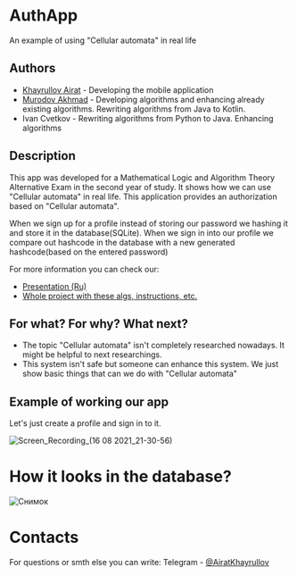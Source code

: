# AuthApp
An example of using "Cellular automata" in real life
## Authors
- [Khayrullov Airat] - Developing the mobile application
- [Murodov Akhmad] - Developing algorithms and enhancing already existing algorithms. Rewriting algorithms from Java to Kotlin.
- Ivan Cvetkov - Rewriting algorithms from Python to Java. Enhancing algorithms

[Khayrullov Airat]:
  https://github.com/AiratKhayrullov

[Murodov Akhmad]:
  https://github.com/Ahmad-koder
  
## Description
This app was developed for a Mathematical Logic and Algorithm Theory Alternative Exam in the second year of study. 
It shows how we can use "Cellular automata" in real life. This application provides an authorization based on "Cellular automata". 

When we sign up for a profile instead of storing our password we hashing it and store it in the database(SQLite). 
When we sign in into our profile we compare out hashcode in the database with a new generated hashcode(based on the entered password) 

For more information you can check our: 
- [Presentation (Ru)]
- [Whole project with these algs, instructions, etc.]

[Presentation (Ru)]:
  https://docs.google.com/presentation/d/1iM3lP6d_ZG_UEZl2oLjHW0Ln3S9RXpja/edit?usp=sharing&ouid=112438605586103380987&rtpof=true&sd=true
  
[Whole project with these algs, instructions, etc.]:
  https://drive.google.com/drive/folders/1DHeM3WEtFKFB4wesMxtazaaZqIrRbQsP?usp=sharing

## For what? For why? What next?
- The topic "Cellular automata" isn't completely researched nowadays. It might be helpful to next researchings.
- This system isn't safe but someone can enhance this system. We just show basic things that can we do with "Cellular automata"

## Example of working our app
Let's just create a profile and sign in to it.

![Screen_Recording_(16 08 2021_21-30-56)](https://user-images.githubusercontent.com/67463538/129604835-6f23030f-3b80-4879-9e7e-3025a75b9f50.gif)

# How it looks in the database?

![Снимок](https://user-images.githubusercontent.com/67463538/129611576-9eef1e6f-4dc0-44ed-a353-b20322412152.PNG)


# Contacts

For questions or smth else you can write: Telegram - [@AiratKhayrullov]

[@AiratKhayrullov]:
  https://t.me/AiratKhayrullov



